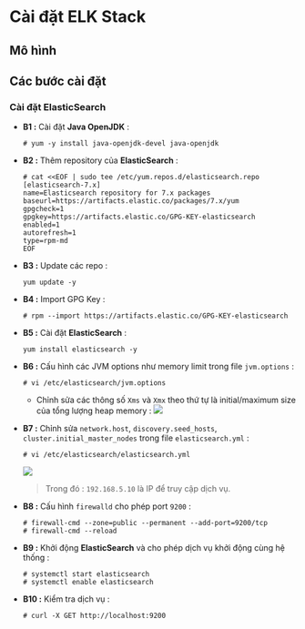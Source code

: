# Cài đặt ELK Stack
## **Mô hình**
## **Các bước cài đặt**
### **Cài đặt ElasticSearch**
- **B1 :** Cài đặt **Java OpenJDK** :
    ```
    # yum -y install java-openjdk-devel java-openjdk
    ```
- **B2 :** Thêm repository của **ElasticSearch** :
    ```
    # cat <<EOF | sudo tee /etc/yum.repos.d/elasticsearch.repo
    [elasticsearch-7.x]
    name=Elasticsearch repository for 7.x packages
    baseurl=https://artifacts.elastic.co/packages/7.x/yum
    gpgcheck=1
    gpgkey=https://artifacts.elastic.co/GPG-KEY-elasticsearch
    enabled=1
    autorefresh=1
    type=rpm-md
    EOF
    ```
- **B3 :** Update các repo :
    ```
    yum update -y
    ```
- **B4 :** Import GPG Key :
    ```
    # rpm --import https://artifacts.elastic.co/GPG-KEY-elasticsearch
    ```    
- **B5 :** Cài đặt **ElasticSearch** :
    ```
    yum install elasticsearch -y
    ```
- **B6 :** Cấu hình các JVM options như memory limit trong file `jvm.options` :
    ```
    # vi /etc/elasticsearch/jvm.options
    ```
    - Chỉnh sửa các thông số `Xms` và `Xmx` theo thứ tự là initial/maximum size của tổng lượng heap memory :
        <img src=https://i.imgur.com/H0Lu85F.png>

- **B7 :** Chỉnh sửa `network.host`, `discovery.seed_hosts`, `cluster.initial_master_nodes` trong file `elasticsearch.yml` :
    ```
    # vi /etc/elasticsearch/elasticsearch.yml
    ```
    <img src=https://i.imgur.com/0fqyLDD.png>

    > Trong đó : `192.168.5.10` là IP để truy cập dịch vụ.
- **B8 :** Cấu hình `firewalld` cho phép port `9200` :
    ```
    # firewall-cmd --zone=public --permanent --add-port=9200/tcp
    # firewall-cmd --reload
    ```
- **B9 :** Khởi động **ElasticSearch** và cho phép dịch vụ khởi động cùng hệ thống :
    ```
    # systemctl start elasticsearch
    # systemctl enable elasticsearch
    ```
- **B10 :** Kiểm tra dịch vụ :
    ```
    # curl -X GET http://localhost:9200
    ```